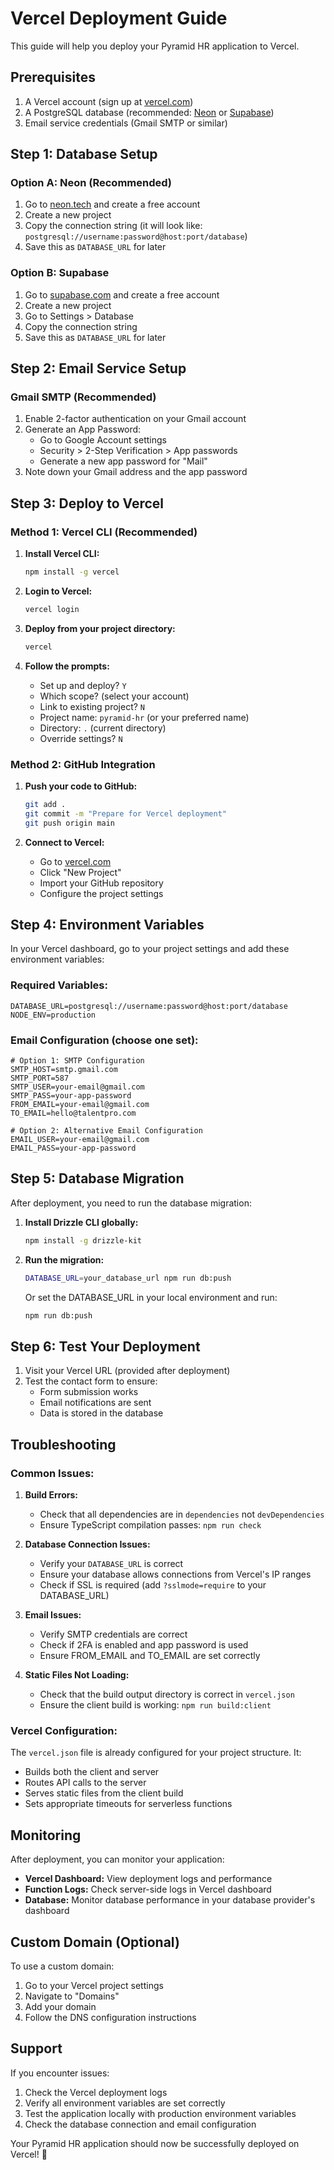 # Vercel Deployment Guide

This guide will help you deploy your Pyramid HR application to Vercel.

## Prerequisites

1. A Vercel account (sign up at [vercel.com](https://vercel.com))
2. A PostgreSQL database (recommended: [Neon](https://neon.tech) or [Supabase](https://supabase.com))
3. Email service credentials (Gmail SMTP or similar)

## Step 1: Database Setup

### Option A: Neon (Recommended)

1. Go to [neon.tech](https://neon.tech) and create a free account
2. Create a new project
3. Copy the connection string (it will look like: `postgresql://username:password@host:port/database`)
4. Save this as `DATABASE_URL` for later

### Option B: Supabase

1. Go to [supabase.com](https://supabase.com) and create a free account
2. Create a new project
3. Go to Settings > Database
4. Copy the connection string
5. Save this as `DATABASE_URL` for later

## Step 2: Email Service Setup

### Gmail SMTP (Recommended)

1. Enable 2-factor authentication on your Gmail account
2. Generate an App Password:
   - Go to Google Account settings
   - Security > 2-Step Verification > App passwords
   - Generate a new app password for "Mail"
3. Note down your Gmail address and the app password

## Step 3: Deploy to Vercel

### Method 1: Vercel CLI (Recommended)

1. **Install Vercel CLI:**

   ```bash
   npm install -g vercel
   ```

2. **Login to Vercel:**

   ```bash
   vercel login
   ```

3. **Deploy from your project directory:**

   ```bash
   vercel
   ```

4. **Follow the prompts:**
   - Set up and deploy? `Y`
   - Which scope? (select your account)
   - Link to existing project? `N`
   - Project name: `pyramid-hr` (or your preferred name)
   - Directory: `.` (current directory)
   - Override settings? `N`

### Method 2: GitHub Integration

1. **Push your code to GitHub:**

   ```bash
   git add .
   git commit -m "Prepare for Vercel deployment"
   git push origin main
   ```

2. **Connect to Vercel:**
   - Go to [vercel.com](https://vercel.com)
   - Click "New Project"
   - Import your GitHub repository
   - Configure the project settings

## Step 4: Environment Variables

In your Vercel dashboard, go to your project settings and add these environment variables:

### Required Variables:

```
DATABASE_URL=postgresql://username:password@host:port/database
NODE_ENV=production
```

### Email Configuration (choose one set):

```
# Option 1: SMTP Configuration
SMTP_HOST=smtp.gmail.com
SMTP_PORT=587
SMTP_USER=your-email@gmail.com
SMTP_PASS=your-app-password
FROM_EMAIL=your-email@gmail.com
TO_EMAIL=hello@talentpro.com

# Option 2: Alternative Email Configuration
EMAIL_USER=your-email@gmail.com
EMAIL_PASS=your-app-password
```

## Step 5: Database Migration

After deployment, you need to run the database migration:

1. **Install Drizzle CLI globally:**

   ```bash
   npm install -g drizzle-kit
   ```

2. **Run the migration:**

   ```bash
   DATABASE_URL=your_database_url npm run db:push
   ```

   Or set the DATABASE_URL in your local environment and run:

   ```bash
   npm run db:push
   ```

## Step 6: Test Your Deployment

1. Visit your Vercel URL (provided after deployment)
2. Test the contact form to ensure:
   - Form submission works
   - Email notifications are sent
   - Data is stored in the database

## Troubleshooting

### Common Issues:

1. **Build Errors:**

   - Check that all dependencies are in `dependencies` not `devDependencies`
   - Ensure TypeScript compilation passes: `npm run check`

2. **Database Connection Issues:**

   - Verify your `DATABASE_URL` is correct
   - Ensure your database allows connections from Vercel's IP ranges
   - Check if SSL is required (add `?sslmode=require` to your DATABASE_URL)

3. **Email Issues:**

   - Verify SMTP credentials are correct
   - Check if 2FA is enabled and app password is used
   - Ensure FROM_EMAIL and TO_EMAIL are set correctly

4. **Static Files Not Loading:**
   - Check that the build output directory is correct in `vercel.json`
   - Ensure the client build is working: `npm run build:client`

### Vercel Configuration:

The `vercel.json` file is already configured for your project structure. It:

- Builds both the client and server
- Routes API calls to the server
- Serves static files from the client build
- Sets appropriate timeouts for serverless functions

## Monitoring

After deployment, you can monitor your application:

- **Vercel Dashboard:** View deployment logs and performance
- **Function Logs:** Check server-side logs in Vercel dashboard
- **Database:** Monitor database performance in your database provider's dashboard

## Custom Domain (Optional)

To use a custom domain:

1. Go to your Vercel project settings
2. Navigate to "Domains"
3. Add your domain
4. Follow the DNS configuration instructions

## Support

If you encounter issues:

1. Check the Vercel deployment logs
2. Verify all environment variables are set correctly
3. Test the application locally with production environment variables
4. Check the database connection and email configuration

Your Pyramid HR application should now be successfully deployed on Vercel! 🚀
